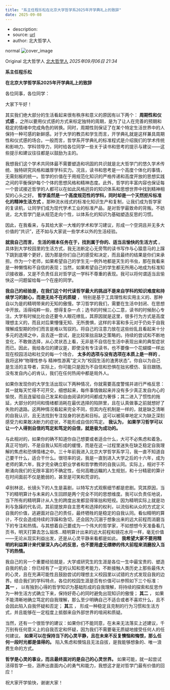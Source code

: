 ```yaml
---
title: "系主任程乐松在北京大学哲学系2025年开学典礼上的致辞"
date: 2025-09-08
---
```


- description: 
- source: [url](https://mp.weixin.qq.com/s/NW2c00y-784IOfo1RzvMDg)
- author: 北大哲学人

normal ![cover_image](https://mmbiz.qpic.cn/mmbiz_jpg/nYLIVLr99dTmRWWkzYpUAJO1Ljcanb2HkKLYs1UibmZabXBPvicDR3LCZmXIUg1GZDy5rgr4L4znI3r6mZZ2HxDQ/0?wx_fmt=jpeg)

Original 北大哲学人 [北大哲学人](https://mp.weixin.qq.com/s/) *2025年09月06日 21:34*

**系主任程乐松**

**在北京大学哲学系2025年开学典礼上的致辞**

各位同事，各位同学：

  

大家下午好！

其实我们绝大部分的生活看起来很有秩序和意义的原因有以下两个： **周期性和仪式感** 。之所以要用仪式感的方式来标定独特的周期，是为了让人在完善的预期和稳定的情绪中完成角色的转换。同时，周期性则保证了在某个特定生活世界中的人保持一种可感的新鲜感。对于大学的教员和学生而言，开学典礼就是这样兼具周期性和仪式感的场合。一般而言，哲学系开学典礼的标准程式是介绍我们的学术传统和影响力、学科领导力，同时给各位同学一些关于读书和思考的提示与建议——这些提示和建议往往都是以鼓励为主的。

我想我们这个学术共同体最不需要塑造和巩固的共识就是北大哲学门的悠久学术传统、独特研究风格和雄厚学科实力。况且，读书和思考是一个高度个体化的事情，无需刻板的统一。哲学的价值在于用规范化知识的严格传递和高度开放的思想实践之间的平衡保护每个个体的思想风格和精神态度。此外，哲学的丰富内容也保证每一个尝试接近哲学的人都可以在如此风格迥异的知识体系和思想世界中找到精神相契的心头之好。 **哲学虽然是一个高度规范性的学科，同时却是一个天然拒斥标准化的精神生活方式** 。那种流水线式的标准化知识生产和复制，让我们成为哲学家的复读机，让同学们成为现代学术工业的标准产品，是对哲学最致命的背叛。不妨说，北大哲学门是从规范走向个性，以体系化的知识为基础塑造反思的习惯。

因此，在我看来，与其给大家一大堆的学术和学习建议，形成一个空洞且并无多大价值的“共识”，还不如与大家说一些学术以外的生活经验。

**就我自己而言，** **生活的根本任务在于，找到属于你的、适当且愉快的生活方式** 。具体到大学校园里的生活方式，我无法断定心无旁骛的读书写作与心猿意马的上蹿下跳到底哪个更好，因为那是你们自己的感受和决定，而且最终的结果是你们来承担。作为一个老师，如果希望自己的学生无一例外地都是天生的书虫，那在我看来是一种懒惰和不自信的表现；当然，如果希望自己的学生都无所用心地成为标准知识接收器，又是不负责任且对哲学这一学科不尊重的表现。我可以将何谓适当且愉快这一问题留给每一个在座的同学。

**我自己的经验是，在我们这个时代读哲学最大的挑战不是来自学科的知识难度和持续学习的耐心，而是无处不在的质疑** ， 特别是基于工具理性和实用主义的、那种自以为是的精明带来的无知的傲慢。学习哲学的我们，需要在生活中封闭、在思想中开放。活得纯粹一些，想得复杂一点；选书的时候三心二意，读书的时候耐心专注。大学有时候比社会还要令人眼花缭乱，其原因就是这里，很多行为方式是高度理想主义的，而且对后果懵懂无知、无所畏惧，这样的丰富和多元对于仍处于自我理解成型期的你们而言是难以驾驭的。将自己的注意力放在这些纷乱且看起来十分多元的选择之中，且去逐一尝试，是比较笨拙且缺乏策略的。持续的尝试和不断地变化，不敢做选择，从心灵状态上看，无非是不自信在生活中表现出来的典型症状而已。因此，我给各位的建议是，即使没有专注读书，也不要像一个花蝴蝶一样出现在校园活动和社交的每一个场合， **太多的选项与没有选项在本质上是一样的** 。我将这种“物理性参与 精神性游离”定义为“校园生活的渣男状态”。你自以为自己是生活的主导者，实际上，你可能只是因为不自信和恐惧在拙劣模仿、盲目跟随。没有发自内心的肯认，我们在任何热闹中都是局外人。

如果你发现你的大学生活出现以下两种情况，你就需要高度警惕并进行严格反思：其一就每天忙得不可开交，细想起来，每件事情做起来并没有多少真正发自内心的愉悦，而且连留给自己发呆和自由阅读的时间都成为奢侈；其二进入了惯性的拖延，大部分的时间和情绪都消耗在最优选择的陷阱里，且在认真做事之前就想好了失败的退路。这两种情况看起来完全不同，但其内在机制是一样的，就是缺乏清晰的自我认识，且无法找到专注投身的状态和目标。这可以被简单地定义为缺乏深刻感受力和果敢决断力的症状，不能形成自信的笃定。 **我认为，** **如果学习哲学可以让一个人得到自信的笃定和笃定的自信，就是极为成功的。**

与此相对的，如果你的确不知道你自己想要或者适合什么，大可不必焦虑和着急。真正可怕的，不是自我认知形成的缓慢，而是在这一过程里迷失在缺乏稳定自我理解的焦虑和恐惧情绪之中。三十年前我进入北京大学哲学系学习，我一直不知道自己要干什么，适合干什么。很坦率的说，我是一直到进入大学之后的十六年，成为老师的第六年，我才完全确立职业学者和哲学教师的自我认同。实际上，相对于不断涌向我们的无限丰富的不确定性，任何高瞻远瞩的人生规划，和十分精密的算计在时间面前不仅是脆弱的，甚至是可笑和荒谬的。

卓别林说，长镜头下的人生是喜剧，以特写方式观察细节都是悲剧。究其原因，当下的精明算计与未来的人生回顾是两个完全不同的思想维度。我可以负责任地说，当下所有的精明算计从人生的跨度出发都显得笨拙和短视。因为精明实际上就是功利与急躁的代名词，其前提放弃自主思考和选择的权利，以流俗和从众的方式定义自我的价值，逃避面对自己的责任，最终牺牲的是稳定的自我认同。看似精明的算计，不仅会造成持续的浮躁和急切，还会因为沉溺于想象出来的远大前程而消磨当下的专注和热情。与其想着自己要成为一个伟大的哲学家，不如想想今天准备看几页书，明天打算去怎么锻炼…精明算计出来的远大前程和镜花水月一样，毫无价值——无论从现实利益出发，还是从心灵平静来看都是如此。 **我希望大家不要用精明的利益算计来代替深入内心的反思，也不要用虚无缥缈的伟大前程来消磨投入当下的热情。**

我自己的另一个重要经验就是，大学或研究生的生涯是各位一生中最宝贵的、塑造自我的机会：你已经有了一定的认知和思考能力，不断接触人类历史上那些最伟大的心灵，且在充满可能性且鼓励尝试的理想主义校园里以试错的方式发现自我的边界。结合我们的学科特点，各位的校园生涯是否有价值可以参照如下三个标准： **其一** ， 以有独到心得的哲学知识为基础形成的自我理解，将持续的探索和反思作为一种生活方式确立下来，保持好奇心的同时避免出现知识的傲慢； **其二** ， 如果不能清晰地确立笃定的自我理解，那么至少明确自己不适合或者不喜欢什么，且不会因此陷入自我怀疑和否定； **其三** ， 形成一种稳定且克制的行为习惯和生活方式，并且能够在一定程度上抵御来自外部世界的喧闹和质疑。

当然，还有一个很哲学的建议：如果你们不能同意，在未来无法落实上述建议，千万别有任何意义上的自我否定和怀疑，因为我们不需要毫无质疑地接受任何人的任何建议。 **如果可以在保持当下的心灵平静，且在未来不反复懊恼和悔恨，那么任何一段时光都是值得的。** 陷入焦虑和懊恼且无法自拔，是我能够想象的、唯一浪费生命的方式。

**哲学是心灵的事业，而且最终面对的是自己的心灵世界。** 如果可能，就一起尝试活得哲学一些，涵养出直面内心的勇气和能力，我想这才是对哲学门最有价值的回应！
  
祝大家开学愉快，谢谢大家！